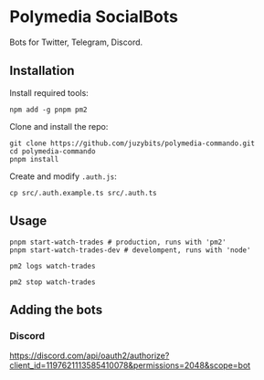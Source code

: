 # Polymedia SocialBots

Bots for Twitter, Telegram, Discord.

## Installation

Install required tools:

```
npm add -g pnpm pm2
```

Clone and install the repo:

```
git clone https://github.com/juzybits/polymedia-commando.git
cd polymedia-commando
pnpm install
```

Create and modify `.auth.js`:

```
cp src/.auth.example.ts src/.auth.ts
```

## Usage
```
pnpm start-watch-trades # production, runs with 'pm2'
pnpm start-watch-trades-dev # develompent, runs with 'node'

pm2 logs watch-trades

pm2 stop watch-trades
```

## Adding the bots

### Discord

https://discord.com/api/oauth2/authorize?client_id=1197621113585410078&permissions=2048&scope=bot
